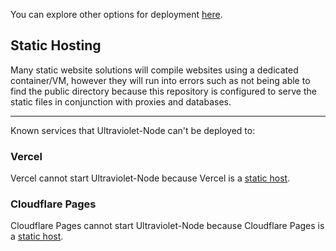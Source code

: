You can explore other options for deployment [here](https://github.com/titaniumnetwork-development/Ultraviolet-Node#deployment).

## Static Hosting

Many static website solutions will compile websites using a dedicated container/VM, however they will run into errors such as not being able to find the public directory because this repository is configured to serve the static files in conjunction with proxies and databases.

---

Known services that Ultraviolet-Node can't be deployed to:

### Vercel

Vercel cannot start Ultraviolet-Node because Vercel is a [static host](#static-hosting).

### Cloudflare Pages

Cloudflare Pages cannot start Ultraviolet-Node because Cloudflare Pages is a [static host](#static-hosting).
